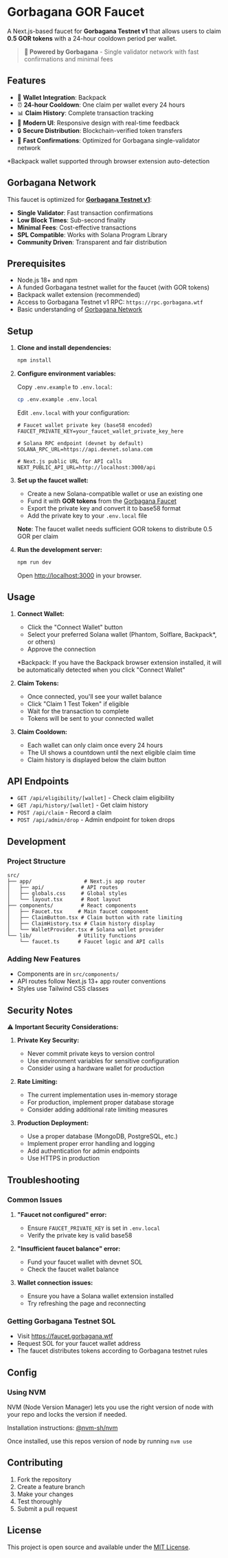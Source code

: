 # Gorbagana GOR Faucet

A Next.js-based faucet for **Gorbagana Testnet v1** that allows users to claim **0.5 GOR tokens** with a 24-hour cooldown period per wallet.

> **🚀 Powered by Gorbagana** - Single validator network with fast confirmations and minimal fees

## Features

- 🔗 **Wallet Integration**: Backpack
- ⏰ **24-hour Cooldown**: One claim per wallet every 24 hours
- 📊 **Claim History**: Complete transaction tracking
- 🎨 **Modern UI**: Responsive design with real-time feedback
- 🔒 **Secure Distribution**: Blockchain-verified token transfers
- 🚀 **Fast Confirmations**: Optimized for Gorbagana single-validator network

*Backpack wallet supported through browser extension auto-detection

## Gorbagana Network

This faucet is optimized for **[Gorbagana Testnet v1](https://docs.gorbagana.wtf/)**:

- **Single Validator**: Fast transaction confirmations
- **Low Block Times**: Sub-second finality
- **Minimal Fees**: Cost-effective transactions
- **SPL Compatible**: Works with Solana Program Library
- **Community Driven**: Transparent and fair distribution

## Prerequisites

- Node.js 18+ and npm
- A funded Gorbagana testnet wallet for the faucet (with GOR tokens)
- Backpack wallet extension (recommended)
- Access to Gorbagana Testnet v1 RPC: `https://rpc.gorbagana.wtf`
- Basic understanding of [Gorbagana Network](https://docs.gorbagana.wtf/)

## Setup

1. **Clone and install dependencies:**
   ```bash
   npm install
   ```

2. **Configure environment variables:**

   Copy `.env.example` to `.env.local`:
   ```bash
   cp .env.example .env.local
   ```

   Edit `.env.local` with your configuration:
   ```env
   # Faucet wallet private key (base58 encoded)
   FAUCET_PRIVATE_KEY=your_faucet_wallet_private_key_here

   # Solana RPC endpoint (devnet by default)
   SOLANA_RPC_URL=https://api.devnet.solana.com

   # Next.js public URL for API calls
   NEXT_PUBLIC_API_URL=http://localhost:3000/api
   ```

3. **Set up the faucet wallet:**

   - Create a new Solana-compatible wallet or use an existing one
   - Fund it with **GOR tokens** from the [Gorbagana Faucet](https://faucet.gorbagana.wtf)
   - Export the private key and convert it to base58 format
   - Add the private key to your `.env.local` file

   **Note**: The faucet wallet needs sufficient GOR tokens to distribute 0.5 GOR per claim

4. **Run the development server:**
   ```bash
   npm run dev
   ```

   Open [http://localhost:3000](http://localhost:3000) in your browser.

## Usage

1. **Connect Wallet:**
   - Click the "Connect Wallet" button
   - Select your preferred Solana wallet (Phantom, Solflare, Backpack*, or others)
   - Approve the connection

   *Backpack: If you have the Backpack browser extension installed, it will be automatically detected when you click "Connect Wallet"

2. **Claim Tokens:**
   - Once connected, you'll see your wallet balance
   - Click "Claim 1 Test Token" if eligible
   - Wait for the transaction to complete
   - Tokens will be sent to your connected wallet

3. **Claim Cooldown:**
   - Each wallet can only claim once every 24 hours
   - The UI shows a countdown until the next eligible claim time
   - Claim history is displayed below the claim button

## API Endpoints

- `GET /api/eligibility/[wallet]` - Check claim eligibility
- `GET /api/history/[wallet]` - Get claim history
- `POST /api/claim` - Record a claim
- `POST /api/admin/drop` - Admin endpoint for token drops

## Development

### Project Structure

```
src/
├── app/                 # Next.js app router
│   ├── api/            # API routes
│   ├── globals.css     # Global styles
│   └── layout.tsx      # Root layout
├── components/         # React components
│   ├── Faucet.tsx     # Main faucet component
│   ├── ClaimButton.tsx # Claim button with rate limiting
│   ├── ClaimHistory.tsx # Claim history display
│   └── WalletProvider.tsx # Solana wallet provider
└── lib/               # Utility functions
    └── faucet.ts      # Faucet logic and API calls
```

### Adding New Features

- Components are in `src/components/`
- API routes follow Next.js 13+ app router conventions
- Styles use Tailwind CSS classes

## Security Notes

⚠️ **Important Security Considerations:**

1. **Private Key Security:**
   - Never commit private keys to version control
   - Use environment variables for sensitive configuration
   - Consider using a hardware wallet for production

2. **Rate Limiting:**
   - The current implementation uses in-memory storage
   - For production, implement proper database storage
   - Consider adding additional rate limiting measures

3. **Production Deployment:**
   - Use a proper database (MongoDB, PostgreSQL, etc.)
   - Implement proper error handling and logging
   - Add authentication for admin endpoints
   - Use HTTPS in production

## Troubleshooting

### Common Issues

1. **"Faucet not configured" error:**
   - Ensure `FAUCET_PRIVATE_KEY` is set in `.env.local`
   - Verify the private key is valid base58

2. **"Insufficient faucet balance" error:**
   - Fund your faucet wallet with devnet SOL
   - Check the faucet wallet balance

3. **Wallet connection issues:**
   - Ensure you have a Solana wallet extension installed
   - Try refreshing the page and reconnecting

### Getting Gorbagana Testnet SOL

- Visit https://faucet.gorbagana.wtf
- Request SOL for your faucet wallet address
- The faucet distributes tokens according to Gorbagana testnet rules

## Config

### Using NVM
NVM (Node Version Manager) lets you use the right version of node with your repo and locks the version if needed.

Installation instructions: [@nvm-sh/nvm](https://github.com/nvm-sh/nvm?tab=readme-ov-file#installing-and-updating)

Once installed, use this repos version of node by running `nvm use`

## Contributing

1. Fork the repository
2. Create a feature branch
3. Make your changes
4. Test thoroughly
5. Submit a pull request

## License

This project is open source and available under the [MIT License](LICENSE).

